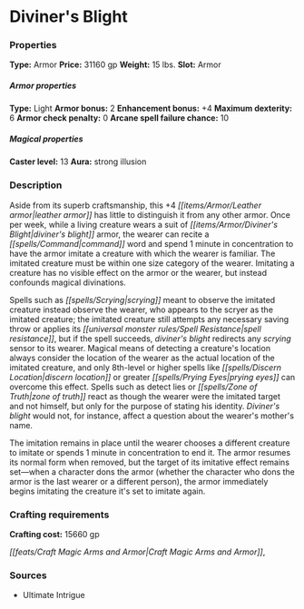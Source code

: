 ﻿---
Title: "Diviner's Blight"
Type: "Armor"
Price: "31160 gp"
Weight: "15 lbs."
Slot: "Armor"
Armor properties Type: "Light"
Armor bonus: "2"
Enhancement bonus: "+4"
Maximum dexterity: "6"
Armor check penalty: "0"
Arcane spell failure chance: "10"
Caster level: "13"
Aura: "strong illusion"
Description: |
  "Aside from its superb craftsmanship, this _+4 leather armor_ has little to distinguish it from any other armor. Once per week, while a living creature wears a suit of _diviner's blight_ armor, the wearer can recite a command word and spend 1 minute in concentration to have the armor imitate a creature with which the wearer is familiar. The imitated creature must be within one size category of the wearer. Imitating a creature has no visible effect on the armor or the wearer, but instead confounds magical divinations.
  Spells such as scrying meant to observe the imitated creature instead observe the wearer, who appears to the scryer as the imitated creature; the imitated creature still attempts any necessary saving throw or applies its spell resistance, but if the spell succeeds, _diviner's blight_ redirects any scrying sensor to its wearer. Magical means of detecting a creature's location always consider the location of the wearer as the actual location of the imitated creature, and only 8th-level or higher spells like _discern location_ or _greater prying eyes_ can overcome this effect. Spells such as _detect lies_ or _zone of truth_ react as though the wearer were the imitated target and not himself, but only for the purpose of stating his identity. _Diviner's blight_ would not, for instance, affect a question about the wearer's mother's name.
  The imitation remains in place until the wearer chooses a different creature to imitate or spends 1 minute in concentration to end it. The armor resumes its normal form when removed, but the target of its imitative effect remains set—when a character dons the armor (whether the character who dons the armor is the last wearer or a different person), the armor immediately begins imitating the creature it's set to imitate again."
Crafting cost: "15660 gp"
Sources: "['Ultimate Intrigue']"
---

# Diviner's Blight

### Properties

**Type:** Armor **Price:** 31160 gp **Weight:** 15 lbs. **Slot:** Armor

##### Armor properties

**Type:** Light **Armor bonus:** 2 **Enhancement bonus:** +4 **Maximum dexterity:** 6 **Armor check penalty:** 0 **Arcane spell failure chance:** 10

##### Magical properties

**Caster level:** 13 **Aura:** strong illusion

### Description

Aside from its superb craftsmanship, this +4 _[[items/Armor/Leather armor|leather armor]]_ has little to distinguish it from any other armor. Once per week, while a living creature wears a suit of _[[items/Armor/Diviner's Blight|diviner's blight]]_ armor, the wearer can recite a _[[spells/Command|command]]_ word and spend 1 minute in concentration to have the armor imitate a creature with which the wearer is familiar. The imitated creature must be within one size category of the wearer. Imitating a creature has no visible effect on the armor or the wearer, but instead confounds magical divinations.

Spells such as _[[spells/Scrying|scrying]]_ meant to observe the imitated creature instead observe the wearer, who appears to the scryer as the imitated creature; the imitated creature still attempts any necessary saving throw or applies its _[[universal monster rules/Spell Resistance|spell resistance]]_, but if the spell succeeds, _diviner's blight_ redirects any _scrying_ sensor to its wearer. Magical means of detecting a creature's location always consider the location of the wearer as the actual location of the imitated creature, and only 8th-level or higher spells like _[[spells/Discern Location|discern location]]_ or greater _[[spells/Prying Eyes|prying eyes]]_ can overcome this effect. Spells such as detect lies or _[[spells/Zone of Truth|zone of truth]]_ react as though the wearer were the imitated target and not himself, but only for the purpose of stating his identity. _Diviner's blight_ would not, for instance, affect a question about the wearer's mother's name.

The imitation remains in place until the wearer chooses a different creature to imitate or spends 1 minute in concentration to end it. The armor resumes its normal form when removed, but the target of its imitative effect remains set—when a character dons the armor (whether the character who dons the armor is the last wearer or a different person), the armor immediately begins imitating the creature it's set to imitate again.

### Crafting requirements

**Crafting cost:** 15660 gp

_[[feats/Craft Magic Arms and Armor|Craft Magic Arms and Armor]]_,

### Sources

* Ultimate Intrigue
